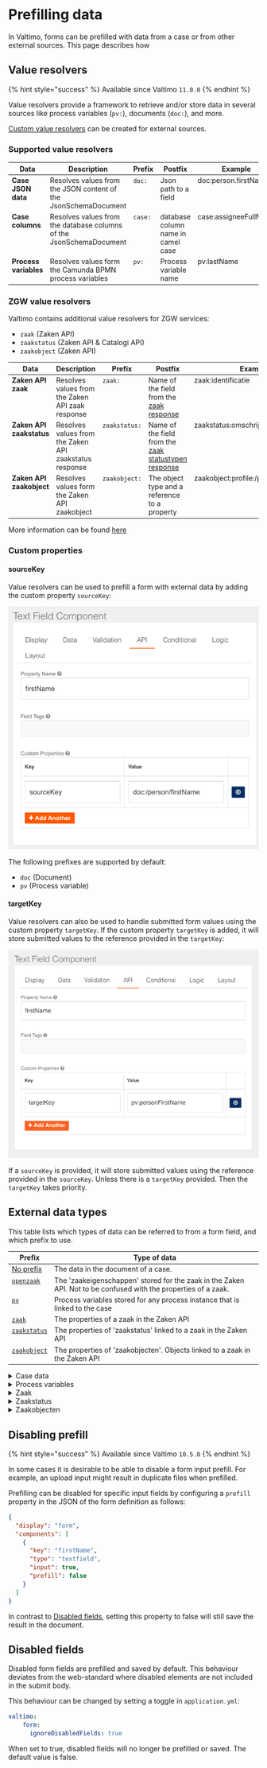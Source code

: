 # Prefilling data

In Valtimo, forms can be prefilled with data from a case or from other external sources. This page describes how

## Value resolvers

{% hint style="success" %}
Available since Valtimo `11.0.0`
{% endhint %}

Value resolvers provide a framework to retrieve and/or store data in several sources like process variables (`pv:`), documents (`doc:`), and more.

[Custom value resolvers](forms/custom-value-resolvers.md) can be created for external sources.

### Supported value resolvers

<table data-full-width="false"><thead><tr><th valign="top">Data</th><th valign="top">Description</th><th valign="top">Prefix</th><th valign="top">Postfix</th><th valign="top">Example</th></tr></thead><tbody><tr><td valign="top"><strong>Case JSON data</strong></td><td valign="top">Resolves values from the JSON content of the JsonSchemaDocument</td><td valign="top"><code>doc:</code></td><td valign="top">Json path to a field</td><td valign="top">doc:person.firstName</td></tr><tr><td valign="top"><strong>Case columns</strong></td><td valign="top">Resolves values from the database columns of the JsonSchemaDocument</td><td valign="top"><code>case:</code></td><td valign="top">database column name in camel case</td><td valign="top">case:assigneeFullName</td></tr><tr><td valign="top"><strong>Process variables</strong></td><td valign="top">Resolves values form the Camunda BPMN process variables</td><td valign="top"><code>pv:</code></td><td valign="top">Process variable name</td><td valign="top">pv:lastName</td></tr></tbody></table>

### ZGW value resolvers

Valtimo contains additional value resolvers for ZGW services:

* `zaak` (Zaken API)
* `zaakstatus` (Zaken API & Catalogi API)
* `zaakobject` (Zaken API)

<table><thead><tr><th valign="top">Data</th><th valign="top">Description</th><th valign="top">Prefix</th><th valign="top">Postfix</th><th valign="top">Example</th></tr></thead><tbody><tr><td valign="top"><strong>Zaken API zaak</strong></td><td valign="top">Resolves values from the Zaken API zaak response</td><td valign="top"><code>zaak:</code></td><td valign="top">Name of the field from the <a href="https://redocly.github.io/redoc/?url=https://raw.githubusercontent.com/VNG-Realisatie/zaken-api/master/src/openapi.yaml#tag/zaken/operation/zaak_create">zaak response</a></td><td valign="top">zaak:identificatie</td></tr><tr><td valign="top"><strong>Zaken API zaakstatus</strong></td><td valign="top">Resolves values from the Zaken API zaakstatus response</td><td valign="top"><code>zaakstatus:</code></td><td valign="top">Name of the field from the <a href="https://redocly.github.io/redoc/?url=https://raw.githubusercontent.com/VNG-Realisatie/catalogi-api/master/src/openapi.yaml#tag/statustypen/operation/statustype_retrieve">zaak statustypen response</a></td><td valign="top">zaakstatus:omschrijvingGeneriek</td></tr><tr><td valign="top"><strong>Zaken API zaakobject</strong></td><td valign="top">Resolves values form the Zaken API zaakobject</td><td valign="top"><code>zaakobject:</code></td><td valign="top">The object type and a reference to a property</td><td valign="top">zaakobject:profile:/person/firstName</td></tr></tbody></table>

More information can be found [here](broken-reference)

### Custom properties

#### sourceKey

Value resolvers can be used to prefill a form with external data by adding the custom property `sourceKey`:

![Configuring the sourceKey property in a form](../../../.gitbook/assets/custom_source_key_property.png)

The following prefixes are supported by default:

* `doc` (Document)
* `pv` (Process variable)

#### targetKey

Value resolvers can also be used to handle submitted form values using the custom property `targetKey`. If the custom property `targetKey` is added, it will store submitted values to the reference provided in the `targetKey`:

![Configuring the targetKey property in a form](../../../.gitbook/assets/custom_target_key_property.png)

If a `sourceKey` is provided, it will store submitted values using the reference provided in the `sourceKey`. Unless there is a `targetKey` provided. Then the `targetKey` takes priority.

## External data types

This table lists which types of data can be referred to from a form field, and which prefix to use.

<table><thead><tr><th valign="top">Prefix</th><th valign="top">Type of data</th></tr></thead><tbody><tr><td valign="top"><a href="creating-forms-in-valtimo.md#case-data">No prefix</a></td><td valign="top">The data in the document of a case.</td></tr><tr><td valign="top"><a href="creating-forms-in-valtimo.md#zaakeigenschappen"><code>openzaak</code></a></td><td valign="top">The 'zaakeigenschappen' stored for the zaak in the Zaken API. Not to be confused with the properties of a zaak.</td></tr><tr><td valign="top"><a href="creating-forms-in-valtimo.md#process-variables"><code>pv</code></a></td><td valign="top">Process variables stored for any process instance that is linked to the case</td></tr><tr><td valign="top"><a href="creating-forms-in-valtimo.md#zaakobjecten"><code>zaak</code></a></td><td valign="top">The properties of a zaak in the Zaken API</td></tr><tr><td valign="top"><a href="creating-forms-in-valtimo.md#zaakobjecten"><code>zaakstatus</code></a></td><td valign="top">The properties of 'zaakstatus' linked to a zaak in the Zaken API</td></tr><tr><td valign="top"><a href="creating-forms-in-valtimo.md#zaakobjecten"><code>zaakobject</code></a></td><td valign="top">The properties of 'zaakobjecten'. Objects linked to a zaak in the Zaken API</td></tr></tbody></table>

<details>

<summary>Case data</summary>

Prefix: `doc`

Uses a reference to data from the json document that stores case data in Valtimo. The dot (`.`) can be used to access data in nested objects.

Example: `doc:/person.firstName`

</details>

<details>

<summary>Process variables</summary>

Prefix: `pv`

Accesses process variables for the case for which the form is loaded. It can access all variables of all process instances for the case.

Example: `pv:firstName`

</details>

<details>

<summary>Zaak</summary>

{% hint style="success" %}
Available since Valtimo `11.2.0`
{% endhint %}

Prefix: `zaak`

With the `zaak` prefix, all data inside a [zaak response](https://redocly.github.io/redoc/?url=https://raw.githubusercontent.com/VNG-Realisatie/zaken-api/master/src/openapi.yaml#tag/zaken/operation/zaak_create) can be used to prefill the form. Some examples:

<table><thead><tr><th valign="top">Source key</th><th valign="top">Type of data</th><th valign="top">Example</th></tr></thead><tbody><tr><td valign="top">zaak:url</td><td valign="top">A URL reference to the zaak</td><td valign="top">https://example.com/zaken/api/v1/zaken/f4086828-b0b7-4e6c-a0ac-5ca1e44c5b06</td></tr><tr><td valign="top">zaak:uuid</td><td valign="top">Zaak UUID</td><td valign="top">f4086828-b0b7-4e6c-a0ac-5ca1e44c5b06</td></tr><tr><td valign="top">zaak:identificatie</td><td valign="top">The zaak identifier</td><td valign="top">ZK2023-00001</td></tr><tr><td valign="top">zaak:startdatum</td><td valign="top">The date at which the execution of the zaak was started</td><td valign="top">2023-12-12</td></tr><tr><td valign="top">zaak:status</td><td valign="top">A URL reference to the zaak status</td><td valign="top">https://example.com/zaken/api/v1/statussen/8265450b-9a96-4948-8a0f-eb40a26f7aea</td></tr></tbody></table>

</details>

<details>

<summary>Zaakstatus</summary>

{% hint style="success" %}
Available since Valtimo `11.2.0`
{% endhint %}

Prefix: `zaakstatus`

With the `zaakstatus` prefix, all data inside a [zaak statustypen response](https://redocly.github.io/redoc/?url=https://raw.githubusercontent.com/VNG-Realisatie/catalogi-api/master/src/openapi.yaml#tag/statustypen/operation/statustype_retrieve) can be used to prefill the form. Some examples:

| Source key                      | Type of data                      | Example                                                                         |
| ------------------------------- | --------------------------------- | ------------------------------------------------------------------------------- |
| zaakstatus:url                  | A URL reference to the zaakstatus | https://example.com/zaken/api/v1/statussen/8265450b-9a96-4948-8a0f-eb40a26f7aea |
| zaakstatus:omschrijvingGeneriek | Zaak status description           | Intake finished                                                                 |
| zaakstatus:volgnummer           | The status trace number           | 2                                                                               |

</details>

<details>

<summary>Zaakobjecten</summary>

Prefix: `zaakobject`

In order to use this type the following plugins have to be configured:

* Zaken API
* Objecten API
* Objecttypen API

References a property in a Objecten API object referenced as 'zaakobject'. The field expression contains both the name of the 'objecttype' and a JSON Pointer to the property within the JSON store in the zaakobject. There can only be one object of the requested type linked to the zaak as zaakobject. If no or multiple objects are found, an exception will be thrown when loading the form. When the object is found, the JSON Pointer is used to find the property in the JSON stored in the `data` field of the object.

In order for Valtimo to find the correct object, the following needs to be configured correctly:

* A zaak is linked to the current case by using a zaak instance link
* A Zaken API configuration exists that has a base URL matching the zaak instance link URL
* A zaakobject exists in the Zaken API that links the zaak to an object in the Objects API
* An Objecten API configuration exists that has a base URL matching the object URL in the zaakobject
* An Objecttypen API configuration exists that has a base URL matching the type from the object found

Example: `zaakobject:profile:/person/firstName`

</details>

## Disabling prefill

{% hint style="success" %}
Available since Valtimo `10.5.0`
{% endhint %}

In some cases it is desirable to be able to disable a form input prefill. For example, an upload input might result in duplicate files when prefilled.

Prefilling can be disabled for specific input fields by configuring a `prefill` property in the JSON of the form definition as follows:

```json
{
  "display": "form",
  "components": [
    {
      "key": "firstName",
      "type": "textfield",
      "input": true,
      "prefill": false
    }
  ]
}
```

In contrast to [Disabled fields](creating-forms-in-valtimo.md#disabled-fields), setting this property to false will still save the result in the document.

## Disabled fields

Disabled form fields are prefilled and saved by default. This behaviour deviates from the web-standard where disabled elements are not included in the submit body.

This behaviour can be changed by setting a toggle in `application.yml`:

```yaml
valtimo:
    form:
      ignoreDisabledFields: true
```

When set to true, disabled fields will no longer be prefilled or saved. The default value is false.
